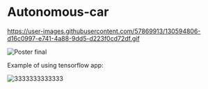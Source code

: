 # Autonomous-car


https://user-images.githubusercontent.com/57869913/130594806-d16c0997-e741-4a88-9dd5-d223f0cd72df.gif

![Poster final](https://user-images.githubusercontent.com/57190914/121051268-00723680-c7c2-11eb-8f82-a15881cdd9d5.png)



Example of using tensorflow app:

![3333333333333](https://user-images.githubusercontent.com/57190914/121053497-1c76d780-c7c4-11eb-9c5c-7448eaf7fae3.gif)

